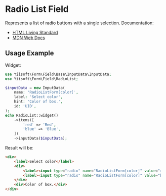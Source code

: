 # Radio List Field

Represents a list of radio buttons with a single selection. Documentation:

- [HTML Living Standard](https://html.spec.whatwg.org/multipage/input.html#radio-button-state-(type=radio))
- [MDN Web Docs](https://developer.mozilla.org/docs/Web/HTML/Element/input/radio)

## Usage Example

Widget:

```php
use Yiisoft\Form\Field\Base\InputData\InputData;
use Yiisoft\Form\Field\RadioList;

$inputData = new InputData(
    name: 'RadioListForm[color]',
    label: 'Select color',
    hint: 'Color of box.',
    id: 'UID',
);
echo RadioList::widget()
    ->items([
        'red' => 'Red',
        'blue' => 'Blue',
    ])
    ->inputData($inputData);
```

Result will be:

```html
<div>
    <label>Select color</label>
    <div>
        <label><input type="radio" name="RadioListForm[color]" value="red"> Red</label>
        <label><input type="radio" name="RadioListForm[color]" value="blue"> Blue</label>
    </div>
    <div>Color of box.</div>
</div>
```
